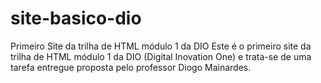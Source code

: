 # site-basico-dio
Primeiro Site da trilha de HTML módulo 1 da DIO
Este é o primeiro site da trilha de HTML módulo 1 da DIO (Digital Inovation One) e trata-se de uma tarefa entregue proposta pelo professor Diogo Mainardes.
